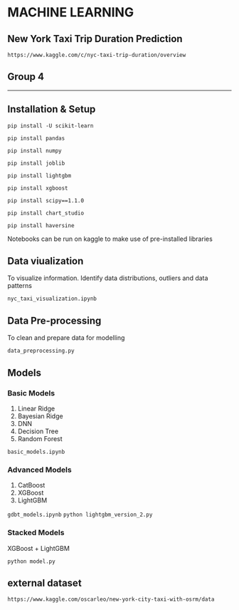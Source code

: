# MACHINE LEARNING 
## New York Taxi Trip Duration Prediction

`https://www.kaggle.com/c/nyc-taxi-trip-duration/overview`

## Group 4

---

## Installation & Setup

`pip install -U scikit-learn`

`pip install pandas`

`pip install numpy`

`pip install joblib`

`pip install lightgbm`

`pip install xgboost`

`pip install scipy==1.1.0`

`pip install chart_studio`

`pip install haversine`

Notebooks can be run on kaggle to make use of pre-installed libraries


## Data viualization

To visualize information. Identify data distributions, outliers and data patterns

` nyc_taxi_visualization.ipynb `

## Data Pre-processing

To clean and prepare data for modelling

`data_preprocessing.py`

## Models

### Basic Models

1. Linear Ridge
2. Bayesian Ridge
3. DNN
4. Decision Tree
5. Random Forest

`basic_models.ipynb`

### Advanced Models

1. CatBoost
2. XGBoost
3. LightGBM

`gdbt_models.ipynb`
`python lightgbm_version_2.py`

### Stacked Models

XGBoost + LightGBM

`python model.py`

## external dataset

` https://www.kaggle.com/oscarleo/new-york-city-taxi-with-osrm/data `

